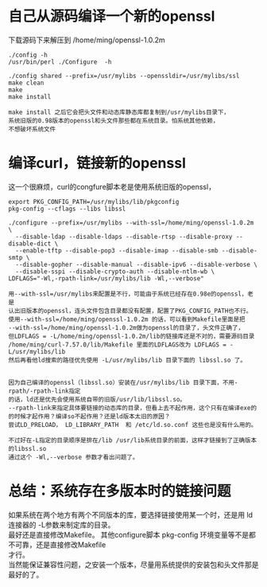 自己从源码编译一个新的openssl
=============================
下载源码下来解压到 /home/ming/openssl-1.0.2m

```text
./config -h
/usr/bin/perl ./Configure  -h

./config shared --prefix=/usr/mylibs --openssldir=/usr/mylibs/ssl
make clean
make
make install

make install 之后它会把头文件和动态库静态库都复制到/usr/mylibs目录下，
系统旧版的0.98版本的openssl和头文件那些都在系统目录。怕系统其他依赖，
不想破坏系统文件
```




编译curl，链接新的openssl
=========================
这一个很麻烦，curl的congfure脚本老是使用系统旧版的openssl，

```text
export PKG_CONFIG_PATH=/usr/mylibs/lib/pkgconfig
pkg-config --cflags --libs libssl

./configure --prefix=/usr/mylibs --with-ssl=/home/ming/openssl-1.0.2m \
  --disable-ldap --disable-ldaps --disable-rtsp --disable-proxy --disable-dict \
  --enable-tftp --disable-pop3 --disable-imap --disable-smb --disable-smtp \
  --disable-gopher --disable-manual --disable-ipv6 --disable-verbose \
  --disable-sspi --disable-crypto-auth --disable-ntlm-wb \
LDFLAGS="-Wl,-rpath-link=/usr/mylibs/lib -Wl,--verbose"

用--with-ssl=/usr/mylibs来配置是不行，可能由于系统已经存在0.98e的openssl，老是
认出旧版本的openssl，连头文件包含目录都没有配置，配置了PKG_CONFIG_PATH也不行。
使用--with-ssl=/home/ming/openssl-1.0.2m 的话，可以看到Makefile里面是把
--with-ssl=/home/ming/openssl-1.0.2m做为openssl的目录了，头文件正确了，
但LDFLAGS = -L/home/ming/openssl-1.0.2m/lib的链接库还是不对的，需要源码目录
/home/ming/curl-7.57.0/lib/Makefile 里面的LDFLAGS改为 LDFLAGS = -L/usr/mylibs/lib
然后再看他ld搜索的路径优先使用 -L/usr/mylibs/lib 目录下面的 libssl.so 了。


因为自己编译的openssl（libssl.so）安装在/usr/mylibs/lib 目录下面，不用-rpath/-rpath-link指定
的话，ld还是优先会使用系统自带的旧版/usr/lib/libssl.so。
--rpath-link来指定具体要链接的动态库的目录，但看上去不起作用，这个只有在编译exe的
的时候才起作用？编译so不起作用？还是ld版本太旧的原因？
尝试LD_PRELOAD， LD_LIBRARY_PATH  和 /etc/ld.so.conf 这些也是没有什么用的。

不过好在-L指定的目录顺序是排在/lib /usr/lib系统目录的前面，这样才链接到了正确版本的libssl.so
通过这个 -Wl,--verbose 参数才看出问题了。
```

总结：系统存在多版本时的链接问题
========================
如果系统在两个地方有两个不同版本的库，要选择链接使用某一个时，还是用 ld连接器的  -L参数来制定库的目录。   
最好还是直接修改Makefile。 其他configure脚本 pkg-config 环境变量等不是都不可靠，还是直接修改Makefile   
才行。  
当然能保证兼容性问题，之安装一个版本，尽量用系统提供的安装包和头文件那是最好的了。

